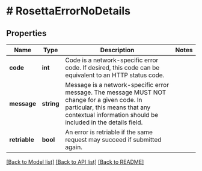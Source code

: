 # # RosettaErrorNoDetails

## Properties

Name | Type | Description | Notes
------------ | ------------- | ------------- | -------------
**code** | **int** | Code is a network-specific error code. If desired, this code can be equivalent to an HTTP status code. |
**message** | **string** | Message is a network-specific error message. The message MUST NOT change for a given code. In particular, this means that any contextual information should be included in the details field. |
**retriable** | **bool** | An error is retriable if the same request may succeed if submitted again. |

[[Back to Model list]](../../README.md#models) [[Back to API list]](../../README.md#endpoints) [[Back to README]](../../README.md)
